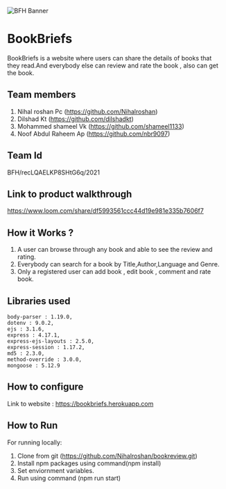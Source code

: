 ![BFH Banner](https://trello-attachments.s3.amazonaws.com/542e9c6316504d5797afbfb9/542e9c6316504d5797afbfc1/39dee8d993841943b5723510ce663233/Frame_19.png)
# BookBriefs
BookBriefs is a website where users can share the details of books that they read.And everybody else can review and rate the book , also can get the book.
## Team members
1. Nihal roshan Pc (https://github.com/Nihalroshan)
2. Dilshad Kt (https://github.com/dilshadkt)
3. Mohammed shameel Vk (https://github.com/shameel1133)
4. Noof Abdul Raheem Ap (https://github.com/nbr9097)
## Team Id
BFH/recLQAELKP8SHtG6q/2021
## Link to product walkthrough
https://www.loom.com/share/df5993561ccc44d19e981e335b7606f7
## How it Works ?
1. A user can browse through any book and able to see the review and rating.
2. Everybody can search for a book by Title,Author,Language and Genre.
3. Only a registered user can add book , edit book , comment and rate book.
## Libraries used
    body-parser : 1.19.0,
    dotenv : 9.0.2,
    ejs : 3.1.6,
    express : 4.17.1,
    express-ejs-layouts : 2.5.0,
    express-session : 1.17.2,
    md5 : 2.3.0,
    method-override : 3.0.0,
    mongoose : 5.12.9
## How to configure
Link to website : https://bookbriefs.herokuapp.com
## How to Run
For running locally:
1. Clone from git (https://github.com/Nihalroshan/bookreview.git)
2. Install npm packages using command(npm install)
3. Set enviornment variables.
4. Run using command (npm run start)
